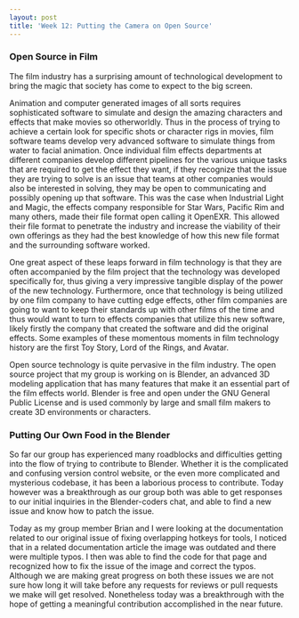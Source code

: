 ```yaml
---
layout: post
title: 'Week 12: Putting the Camera on Open Source'
---
```


### Open Source in Film

The film industry has a surprising amount of technological development to bring the magic that society has come to expect to the big screen.
<!--end_excerpt-->
Animation and computer generated images of all sorts requires sophisticated software to simulate and design the amazing characters and effects that make movies so otherworldly. Thus in the process of trying to achieve a certain look for specific shots or character rigs in movies, film software teams develop very advanced software to simulate things from water to facial animation. Once individual film effects departments at different companies develop different pipelines for the various unique tasks that are required to get the effect they want, if they recognize that the issue they are trying to solve is an issue that teams at other companies would also be interested in solving, they may be open to communicating and possibly opening up that software. This was the case when Industrial Light and Magic, the effects company responsible for Star Wars, Pacific Rim and many others, made their file format open calling it OpenEXR. This allowed their file format to penetrate the industry and increase the viability of their own offerings as they had the best knowledge of how this new file format and the surrounding software worked.

One great aspect of these leaps forward in film technology is that they are often accompanied by the film project that the technology was developed specifically for, thus giving a very impressive tangible display of the power of the new technology. Furthermore, once that technology is being utilized by one film company to have cutting edge effects, other film companies are going to want to keep their standards up with other films of the time and thus would want to turn to effects companies that utilize this new software, likely firstly the company that created the software and did the original effects. Some examples of these momentous moments in film technology history are the first Toy Story, Lord of the Rings, and Avatar.

Open source technology is quite pervasive in the film industry. The open source project that my group is working on is Blender, an advanced 3D modeling application that has many features that make it an essential part of the film effects world. Blender is free and open under the GNU General Public License and is used commonly by large and small film makers to create 3D environments or characters.

### Putting Our Own Food in the Blender
So far our group has experienced many roadblocks and difficulties getting into the flow of trying to contribute to Blender. Whether it is the complicated and confusing version control website, or the even more complicated and mysterious codebase, it has been a laborious process to contribute. Today however was a breakthrough as our group both was able to get responses to our initial inquiries in the Blender-coders chat, and able to find a new issue and know how to patch the issue.

Today as my group member Brian and I were looking at the documentation related to our original issue of fixing overlapping hotkeys for tools, I noticed that in a related documentation article the image was outdated and there were multiple typos. I then was able to find the code for that page and recognized how to fix the issue of the image and correct the typos. Although we are making great progress on both these issues we are not sure how long it will take before any requests for reviews or pull requests we make will get resolved. Nonetheless today was a breakthrough with the hope of getting a meaningful contribution accomplished in the near future.